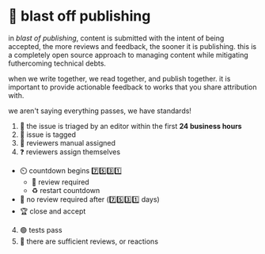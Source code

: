 # 🚀 blast off publishing

in _blast of publishing_, content is submitted with the intent of being accepted, the more reviews and feedback, the sooner it is publishing.
this is a completely open source approach to managing content while mitigating futhercoming technical debts. 

when we write together, we read together, and publish together. it is important to provide actionable feedback to works that you share attribution with.

we aren't saying everything passes, we have standards!

1. 🥚 the issue is triaged by an editor within the first __24 business hours__
  1. 📛 issue is tagged
  2. 🧐 reviewers manual assigned
  3. ❓ reviewers assign themselves
  * ⏲️ countdown begins  7️⃣5️⃣3️⃣1️⃣
    * 🤔 review required
    * ♻️ restart countdown
  * 🏁 no review required after (7️⃣5️⃣3️⃣1️⃣ days)
  * 🏆  close and accept
  4. 🟢 tests pass
  5. 🌝 there are sufficient reviews, or reactions

